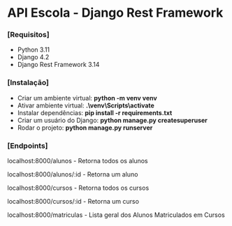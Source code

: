 <h1>API Escola - Django Rest Framework</h1>

<h3>[Requisitos]</h3>
<ul>
  <li>Python 3.11</li>
  <li>Django 4.2</li>
  <li>Django Rest Framework 3.14</li>
</ul>

<h3>[Instalação]</h3>
<ul>
  <li>Criar um ambiente virtual: <strong>python -m venv venv</strong></li>
  <li>Ativar ambiente virtual: <strong>.\venv\Scripts\activate</li></strong>
  <li>Instalar dependências: <strong>pip install -r requirements.txt</strong></li>
  <li>Criar um usuário do Django: <strong>python manage.py createsuperuser</strong></li>
  <li>Rodar o projeto: <strong>python manage.py runserver</strong></li>
</ul>

<h3>[Endpoints]</h3>
<p><a>localhost:8000/alunos</a> - Retorna todos os alunos</p>
<p><a>localhost:8000/alunos/:id</a> - Retorna um aluno</p>
<p><a>localhost:8000/cursos</a> - Retorna todos os cursos</p>
<p><a>localhost:8000/cursos/:id</a> - Retorna um curso</p>
<p><a>localhost:8000/matriculas</a> - Lista geral dos Alunos Matriculados em Cursos</p>
